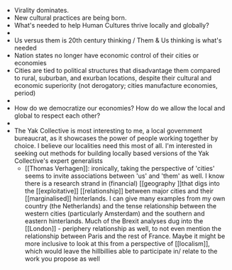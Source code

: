 - Virality dominates.
- New cultural practices are being born.
- What's needed to help Human Cultures thrive locally and globally?
- 
- Us versus them is 20th century thinking / Them & Us thinking is what's needed
- Nation states no longer have economic control of their cities or economies
- Cities are tied to political structures that disadvantage them compared to rural, suburban, and exurban locations, despite their cultural and economic superiority (not derogatory; cities manufacture economies, period)
- 
- How do we democratize our economies? How do we allow the local and global to respect each other? 
- 
- The Yak Collective is most interesting to me, a local government bureaucrat, as it showcases the power of people working together by choice. I believe our localities need this most of all. I'm interested in seeking out methods for building locally based versions of the Yak Collective's expert generalists
    - [[Thomas Verhagen]]: ironically, taking the perspective of 'cities' seems to invite associations between 'us' and 'them' as well. I know there is a research strand in (financial) [[geography ]]that digs into the [[exploitative]] [[relationship]] between major cities and their [[marginalised]] hinterlands. I can give many examples from my own country (the Netherlands) and the tense relationship between the western cities (particularly Amsterdam) and the southern and eastern hinterlands. Much of the Brexit analyses dug into the [[London]] - periphery relationship as well, to not even mention the relationship between Paris and the rest of France. Maybe it might be more inclusive to look at this from a perspective of [[localism]], which would leave the hillbillies able to participate in/ relate to the work you propose as well

